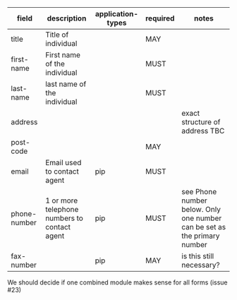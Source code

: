 | field | description | application-types | required | notes |
| --- | --- | --- | --- | --- |
| title | Title of individual | | MAY |  |
| first-name | First name of the individual | | MUST |  |
| last-name | last name of the individual | | MUST |  |
| address | | | | exact structure of address TBC |
| post-code | | | MAY | |
| email | Email used to contact agent | pip | MUST |  |
| phone-number | 1 or more telephone numbers to contact agent | pip | MUST | see Phone number below. Only one number can be set as the primary number |
| fax-number | | pip | MAY | is this still necessary? |

We should decide if one combined module makes sense for all forms (issue #23)
